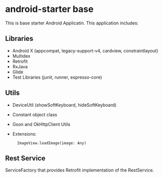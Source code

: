 # android-starter base

This is base starter Android Applicatin. This application includes:

## Libraries

* Android X (appcompat, legacy-support-v4, cardview, constraintlayout)
* Multidex
* Retrofit
* RxJava
* Glide
* Test Libraries (junit, runner, espresso-core)

## Utils

* DeviceUtil (showSoftKeyboard, hideSoftKeyboard)
* Constant object class
* Gson and OkHttpClient Utils
* Extensions:

        ImageView.loadImage(image: Any)

## Rest Service

ServiceFactory that provides Retrofit implementation of the RestService.